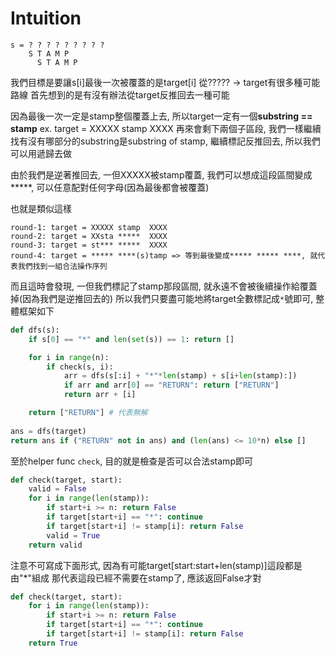 # Intuition

```
s = ? ? ? ? ? ? ? ? ?
    S T A M P
      S T A M P
```

我們目標是要讓s[i]最後一次被覆蓋的是target[i]
從????? -> target有很多種可能路線
首先想到的是有沒有辦法從target反推回去一種可能

因為最後一次一定是stamp整個覆蓋上去, 所以target一定有一個**substring == stamp**
ex. target = XXXXX stamp XXXX
再來會剩下兩個子區段, 我們一樣繼續找有沒有哪部分的substring是substring of stamp, 繼續標記反推回去, 所以我們可以用遞歸去做

由於我們是逆著推回去, 一但XXXXX被stamp覆蓋, 我們可以想成這段區間變成*****, 可以任意配對任何字母(因為最後都會被覆蓋)

也就是類似這樣
```
round-1: target = XXXXX stamp  XXXX
round-2: target = XXsta *****  XXXX
round-3: target = st*** *****  XXXX
round-4: target = ***** ****(s)tamp => 等到最後變成***** ***** ****, 就代表我們找到一組合法操作序列
```

而且這時會發現, 一但我們標記了stamp那段區間, 就永遠不會被後續操作給覆蓋掉(因為我們是逆推回去的)
所以我們只要盡可能地將target全數標記成`*`號即可, 整體框架如下

```py
def dfs(s):
    if s[0] == "*" and len(set(s)) == 1: return []

    for i in range(n):
        if check(s, i):
            arr = dfs(s[:i] + "*"*len(stamp) + s[i+len(stamp):])
            if arr and arr[0] == "RETURN": return ["RETURN"]
            return arr + [i]

    return ["RETURN"] # 代表無解
    
ans = dfs(target)
return ans if ("RETURN" not in ans) and (len(ans) <= 10*n) else []
```

至於helper func `check`, 目的就是檢查是否可以合法stamp即可

```py
def check(target, start):
    valid = False
    for i in range(len(stamp)):
        if start+i >= n: return False
        if target[start+i] == "*": continue
        if target[start+i] != stamp[i]: return False
        valid = True
    return valid
```

注意不可寫成下面形式, 因為有可能target[start:start+len(stamp)]這段都是由"*"組成
那代表這段已經不需要在stamp了, 應該返回False才對

```py
def check(target, start):
    for i in range(len(stamp)):
        if start+i >= n: return False
        if target[start+i] == "*": continue
        if target[start+i] != stamp[i]: return False
    return True
```